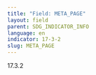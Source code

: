 ```yaml
---
title: "Field: META_PAGE"
layout: field
parent: SDG_INDICATOR_INFO
language: en
indicator: 17-3-2
slug: META_PAGE
---
```

17.3.2